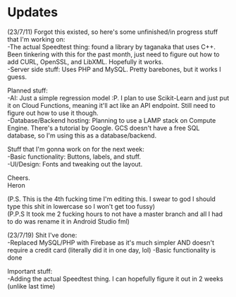 # Updates
(23/7/11) Forgot this existed, so here's some unfinished/in progress stuff that I'm working on:  
-The actual Speedtest thing: found a library by taganaka that uses C++. Been tinkering with this for the past month, just need to figure out how to add CURL, OpenSSL, and LibXML. Hopefully it works.   
-Server side stuff: Uses PHP and MySQL. Pretty barebones, but it works I guess.  

Planned stuff:  
-AI: Just a simple regression model :P. I plan to use Scikit-Learn and just put it on Cloud Functions, meaning it'll act like an API endpoint. Still need to figure out how to use it though.  
-Database/Backend hosting: Planning to use a LAMP stack on Compute Engine. There's a tutorial by Google. GCS doesn't have a free SQL database, so I'm using this as a database/backend.

Stuff that I'm gonna work on for the next week:  
-Basic functionality: Buttons, labels, and stuff.  
-UI/Design: Fonts and tweaking out the layout.  

Cheers.   
Heron

(P.S. This is the 4th fucking time I'm editing this. I swear to god I should type this shit in lowercase so I won't get too fussy)  
(P.P.S It took me 2 fucking hours to not have a master branch and all I had to do was rename it in Android Studio fml)

(23/7/19) Shit I've done:  
-Replaced MySQL/PHP with Firebase as it's much simpler AND doesn't require a credit card (literally did it in one day, lol)
-Basic functionality is done  

Important stuff:  
-Adding the actual Speedtest thing. I can hopefully figure it out in 2 weeks (unlike last time)  



